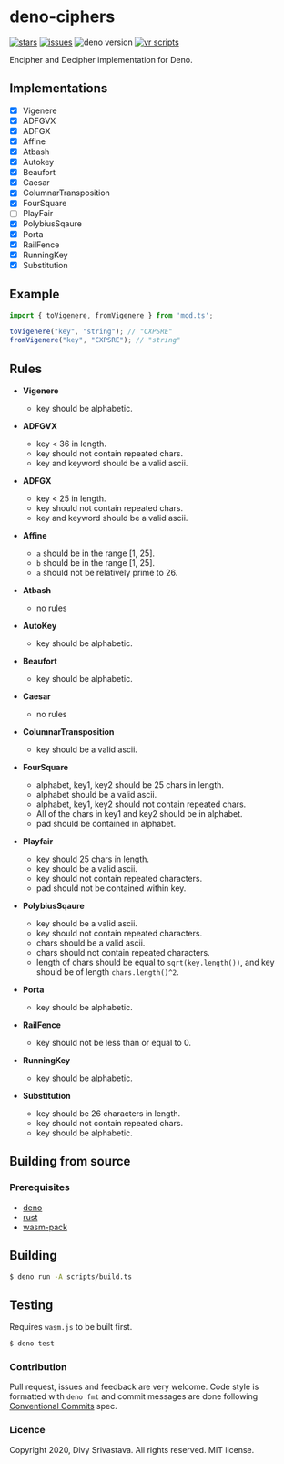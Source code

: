 # deno-ciphers

[![stars](https://img.shields.io/github/stars/divy-work/deno-ciphers)](https://github.com/divy-work/deno-ciphers/stargazers)
[![issues](https://img.shields.io/github/issues/divy-work/deno-ciphers)](https://github.com/divy-work/deno-ciphers/issues)
![deno version](https://img.shields.io/badge/deno-1.0.3-success)
[![vr scripts](https://badges.velociraptor.run/flat.svg)](https://velociraptor.run)

Encipher and Decipher implementation for Deno.

## Implementations

- [x] Vigenere
- [x] ADFGVX
- [x] ADFGX
- [x] Affine
- [x] Atbash
- [x] Autokey
- [x] Beaufort
- [x] Caesar
- [x] ColumnarTransposition
- [x] FourSquare
- [ ] PlayFair
- [x] PolybiusSqaure
- [x] Porta
- [x] RailFence
- [x] RunningKey
- [x] Substitution

## Example

```typescript
import { toVigenere, fromVigenere } from 'mod.ts';

toVigenere("key", "string"); // "CXPSRE"
fromVigenere("key", "CXPSRE"); // "string"
```

## Rules

* __Vigenere__
  * key should be alphabetic.

* __ADFGVX__
  * key < 36 in length.
  * key should not contain repeated chars.
  * key and keyword should be a valid ascii.

* __ADFGX__
  * key < 25 in length.
  * key should not contain repeated chars.
  * key and keyword should be a valid ascii.

* __Affine__
  * `a` should be in the range [1, 25].
  * `b` should be in the range [1, 25].
  * `a` should not be relatively prime to 26.

* __Atbash__
  * no rules

* __AutoKey__
  * key should be alphabetic.

* __Beaufort__
  * key should be alphabetic.

* __Caesar__
  * no rules

* __ColumnarTransposition__
  * key should be a valid ascii.

* __FourSquare__
  * alphabet, key1, key2 should be 25 chars in length.
  * alphabet should be a valid ascii.
  * alphabet, key1, key2 should not contain repeated chars.
  * All of the chars in key1 and key2 should be in alphabet.
  * pad should be contained in alphabet.

* __Playfair__
  * key should 25 chars in length.
  * key should be a valid ascii.
  * key should not contain repeated characters.
  * pad should not be contained within key.

* __PolybiusSqaure__
  * key should be a valid ascii.
  * key should not contain repeated characters.
  * chars should be a valid ascii.
  * chars should not contain repeated characters.
  * length of chars should be equal to `sqrt(key.length())`, and key should be of length `chars.length()^2`.

* __Porta__
  * key should be alphabetic.

* __RailFence__
  * key should not be less than or equal to 0.

* __RunningKey__
  * key should be alphabetic.

* __Substitution__
  * key should be 26 characters in length.
  * key should not contain repeated chars.
  * key should be alphabetic.

## Building from source

### Prerequisites

- [deno](https://deno.land/)
- [rust](https://www.rust-lang.org/)
- [wasm-pack](https://rustwasm.github.io/wasm-pack/)

## Building
```bash
$ deno run -A scripts/build.ts
```

## Testing

Requires `wasm.js` to be built first.

```bash
$ deno test
```

### Contribution

Pull request, issues and feedback are very welcome. Code style is formatted with `deno fmt` and commit messages are done following [Conventional Commits](https://www.conventionalcommits.org/en/v1.0.0/) spec.

### Licence

Copyright 2020, Divy Srivastava. All rights reserved. MIT license.
